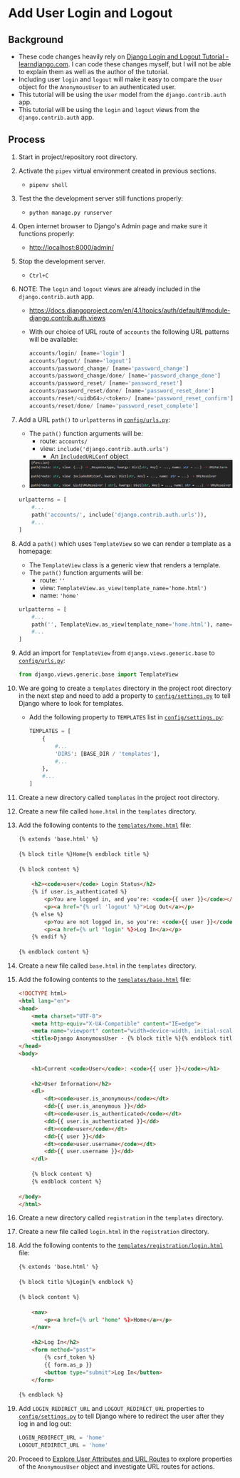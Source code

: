 # Add User Login and Logout

## Background

* These code changes heavily rely on [Django Login and Logout Tutorial - learndjango.com](https://learndjango.com/tutorials/django-login-and-logout-tutorial). I can code these changes myself, but I will not be able to explain them as well as the author of the tutorial.
* Including user `login` and `logout` will make it easy to compare the `User` object for the `AnonymousUser` to an authenticated user.
* This tutorial will be using the `User` model from the `django.contrib.auth` app.
* This tutorial will be using the `login` and `logout` views from the `django.contrib.auth` app.

## Process

1. Start in project/repository root directory.

1. Activate the `pipev` virtual environment created in previous sections.
    * `pipenv shell`

1. Test the the development server still functions properly:
    * `python manage.py runserver`

1. Open internet browser to Django's Admin page and make sure it functions properly:
    * <http://localhost:8000/admin/>

1. Stop the development server.
    * `Ctrl+C`

1. NOTE: The `login` and `logout` views are already included in the `django.contrib.auth` app.
    * <https://docs.djangoproject.com/en/4.1/topics/auth/default/#module-django.contrib.auth.views>
    * With our choice of URL route of `accounts` the following URL patterns will be available:

        ```python
        accounts/login/ [name='login']
        accounts/logout/ [name='logout']
        accounts/password_change/ [name='password_change']
        accounts/password_change/done/ [name='password_change_done']
        accounts/password_reset/ [name='password_reset']
        accounts/password_reset/done/ [name='password_reset_done']
        accounts/reset/<uidb64>/<token>/ [name='password_reset_confirm']
        accounts/reset/done/ [name='password_reset_complete']
        ```

1. Add a URL `path()` to `urlpatterns` in [`config/urls.py`](../config/urls.py):
    * The `path()` function arguments will be:
        * route: `accounts/`
        * view: `include('django.contrib.auth.urls')`
            * An `IncludedURLConf` object
    * ![Path Function Arguments](../images/path-function-arguments.png)

    ```python
    urlpatterns = [
        #...
        path('accounts/', include('django.contrib.auth.urls')),
        #...
    ]
    ```

1. Add a `path()` which uses `TemplateView` so we can render a template as a homepage:
    * The `TemplateView` class is a generic view that renders a template.
    * The `path()` function arguments will be:
        * route: `''`
        * view: `TemplateView.as_view(template_name='home.html')`
        * name: `'home'`

    ```python
    urlpatterns = [
        #...
        path('', TemplateView.as_view(template_name='home.html'), name='home'),
        #...
    ]
    ```

1. Add an import for `TemplateView` from `django.views.generic.base` to [`config/urls.py`](../config/urls.py):

    ```python
    from django.views.generic.base import TemplateView
    ```

1. We are going to create a `templates` directory in the project root directory in the next step and need to add a property to [`config/settings.py`](../config/settings.py) to tell Django where to look for templates.
    * Add the following property to `TEMPLATES` list in [`config/settings.py`](../config/settings.py):

        ```python
        TEMPLATES = [
            {
                #...
                'DIRS': [BASE_DIR / 'templates'],
                #...
            },
            #...
        ]
        ```

1. Create a new directory called `templates` in the project root directory.

1. Create a new file called `home.html` in the `templates` directory.

1. Add the following contents to the [`templates/home.html`](../templates/home.html) file:

    ```html
    {% extends 'base.html' %}

    {% block title %}Home{% endblock title %}

    {% block content %}

        <h2><code>user</code> Login Status</h2>
        {% if user.is_authenticated %}
            <p>You are logged in, and you're: <code>{{ user }}</code></p>
            <p><a href="{% url 'logout' %}">Log Out</a></p>
        {% else %}
            <p>You are not logged in, so you're: <code>{{ user }}</code></p>
            <p><a href={% url 'login' %}>Log In</a></p>
        {% endif %}

    {% endblock content %}
    ```

1. Create a new file called `base.html` in the `templates` directory.

1. Add the following contents to the [`templates/base.html`](../templates/base.html) file:

    ```html
    <!DOCTYPE html>
    <html lang="en">
    <head>
        <meta charset="UTF-8">
        <meta http-equiv="X-UA-Compatible" content="IE=edge">
        <meta name="viewport" content="width=device-width, initial-scale=1.0">
        <title>Django AnonymousUser - {% block title %}{% endblock title %}</title>
    </head>
    <body>

        <h1>Current <code>User</code>: <code>{{ user }}</code></h1>

        <h2>User Information</h2>
        <dl>
            <dt><code>user.is_anonymous</code></dt>
            <dd>{{ user.is_anonymous }}</dd>
            <dt><code>user.is_authenticated</code></dt>
            <dd>{{ user.is_authenticated }}</dd>
            <dt><code>user</code></dt>
            <dd>{{ user }}</dd>
            <dt><code>user.username</code></dt>
            <dd>{{ user.username }}</dd>
        </dl>
        
        {% block content %}
        {% endblock content %}

    </body>
    </html>
    ```

1. Create a new directory called `registration` in the `templates` directory.

1. Create a new file called `login.html` in the `registration` directory.

1. Add the following contents to the [`templates/registration/login.html`](../templates/registration/login.html) file:

    ```html
    {% extends 'base.html' %}

    {% block title %}Login{% endblock %}

    {% block content %}

        <nav>
            <p><a href={% url 'home' %}>Home</a></p>
        </nav>

        <h2>Log In</h2>
        <form method="post">
            {% csrf_token %}
            {{ form.as_p }}
            <button type="submit">Log In</button>
        </form>

    {% endblock %}
    ```

1. Add `LOGIN_REDIRECT_URL` and `LOGOUT_REDIRECT_URL` properties to [`config/settings.py`](../config/settings.py) to tell Django where to redirect the user after they log in and log out:

    ```python
    LOGIN_REDIRECT_URL = 'home'
    LOGOUT_REDIRECT_URL = 'home'
    ```

1. Proceed to [Explore User Attributes and URL Routes](./03_explore_user_attributes_and_url_routes.md) to explore properties of the `AnonymousUser` object and investigate URL routes for actions.
